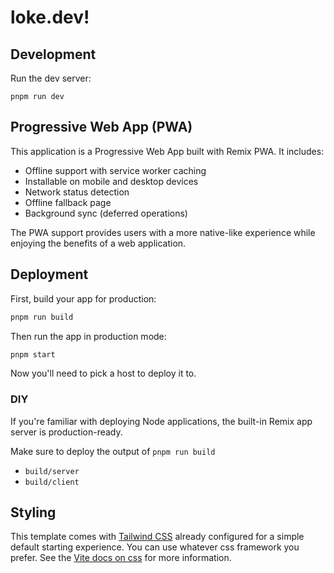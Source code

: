 # loke.dev!

## Development

Run the dev server:

```shellscript
pnpm run dev
```

## Progressive Web App (PWA)

This application is a Progressive Web App built with Remix PWA. It includes:

- Offline support with service worker caching
- Installable on mobile and desktop devices
- Network status detection
- Offline fallback page
- Background sync (deferred operations)

The PWA support provides users with a more native-like experience while enjoying the benefits of a web application.

## Deployment

First, build your app for production:

```sh
pnpm run build
```

Then run the app in production mode:

```sh
pnpm start
```

Now you'll need to pick a host to deploy it to.

### DIY

If you're familiar with deploying Node applications, the built-in Remix app server is production-ready.

Make sure to deploy the output of `pnpm run build`

- `build/server`
- `build/client`

## Styling

This template comes with [Tailwind CSS](https://tailwindcss.com/) already configured for a simple default starting experience. You can use whatever css framework you prefer. See the [Vite docs on css](https://vitejs.dev/guide/features.html#css) for more information.
